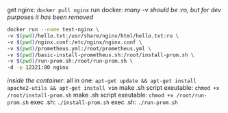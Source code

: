 get nginx: `docker pull nginx`
run docker:
*many -v should be :ro, but for dev purposes it has been removed*

```bash
docker run --name test-nginx \
-v $(pwd)/hello.txt:/usr/share/nginx/html/hello.txt:ro \
-v $(pwd)/nginx.conf:/etc/nginx/nginx.conf \
-v $(pwd)/prometheus.yml:/root/prometheus.yml \
-v $(pwd)/basic-install-prometheus.sh:/root/install-prom.sh \
-v $(pwd)/run-prom.sh:/root/run-prom.sh \
-d -p 12321:80 nginx
```
*inside the container*:
all in one: `apt-get update && apt-get install apache2-utils && apt-get install vim`
make .sh script exeutable: `chmod +x /root/install-prom.sh`
make .sh script exeutable: `chmod +x /root/run-prom.sh`
exec .sh: `./install-prom.sh`
exec .sh: `./run-prom.sh`

